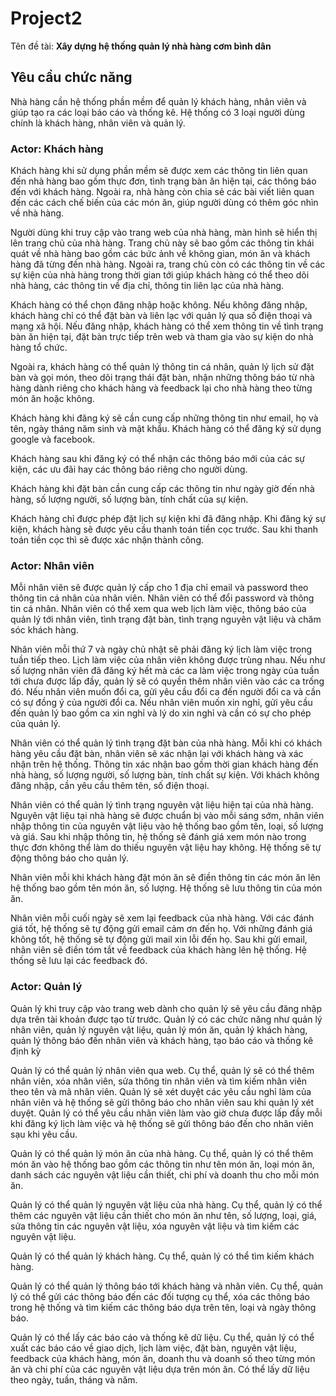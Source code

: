 # Project2

Tên đề tài: **Xây dựng hệ thống quản lý nhà hàng cơm bình dân**

## Yêu cầu chức năng

Nhà hàng cần hệ thống phần mềm để quản lý khách hàng, nhân viên và giúp tạo ra các loại báo cáo và thống kê. Hệ thống có 3 loại người dùng chính là khách hàng, nhân viên và quản lý.

### Actor: Khách hàng

Khách hàng khi sử dụng phần mềm sẽ được xem các thông tin liên quan đến nhà hàng bao gồm thực đơn, tình trạng bàn ăn hiện tại, các thông báo đến với khách hàng. Ngoài ra, nhà hàng còn chia sẻ các bài viết liên quan đến các cách chế biến của các món ăn, giúp người dùng có thêm góc nhìn về nhà hàng.

Người dùng khi truy cập vào trang web của nhà hàng, màn hình sẽ hiển thị lên trang chủ của nhà hàng. Trang chủ này sẽ bao gồm các thông tin khái quát về nhà hàng bao gồm các bức ảnh về không gian, món ăn và khách hàng đã từng đến nhà hàng. Ngoài ra, trang chủ còn có các thông tin về các sự kiện của nhà hàng trong thời gian tới giúp khách hàng có thể theo dõi nhà hàng, các thông tin về địa chỉ, thông tin liên lạc của nhà hàng.

Khách hàng có thể chọn đăng nhập hoặc không. Nếu không đăng nhập, khách hàng chỉ có thể đặt bàn và liên lạc với quản lý qua số điện thoại và mạng xã hội. Nếu đăng nhập, khách hàng có thể xem thông tin về tình trạng bàn ăn hiện tại, đặt bàn trực tiếp trên web và tham gia vào sự kiện do nhà hàng tổ chức.

Ngoài ra, khách hàng có thể quản lý thông tin cá nhân, quản lý lịch sử đặt bàn và gọi món, theo dõi trạng thái đặt bàn, nhận những thông báo từ nhà hàng dành riêng cho khách hàng và feedback lại cho nhà hàng theo từng món ăn hoặc không.

Khách hàng khi đăng ký sẽ cần cung cấp những thông tin như email, họ và tên, ngày tháng năm sinh và mật khẩu. Khách hàng có thể đăng ký sử dụng google và facebook.

Khách hàng sau khi đăng ký có thể nhận các thông báo mới của các sự kiện, các ưu đãi hay các thông báo riêng cho người dùng.  

Khách hàng khi đặt bàn cần cung cấp các thông tin như ngày giờ đến nhà hàng, số lượng người, số lượng bàn, tính chất của sự kiện.

Khách hàng chỉ được phép đặt lịch sự kiện khi đã đăng nhập. Khi đăng ký sự kiện, khách hàng sẽ được yêu cầu thanh toán tiền cọc trước. Sau khi thanh toán tiền cọc thì sẽ được xác nhận thành công.

### Actor: Nhân viên

Mỗi nhân viên sẽ được quản lý cấp cho 1 địa chỉ email và password theo thông tin cá nhân của nhân viên. Nhân viên có thể đổi password và thông tin cá nhân. Nhân viên có thể xem qua web lịch làm việc, thông báo của quản lý tới nhân viên, tình trạng đặt bàn, tình trạng nguyên vật liệu và chăm sóc khách hàng.

Nhân viên mỗi thứ 7 và ngày chủ nhật sẽ phải đăng ký lịch làm việc trong tuần tiếp theo. Lịch làm việc của nhân viên không được trùng nhau. Nếu như số lượng nhân viên đã đăng ký hết mà các ca làm việc trong ngày của tuần tới chưa được lấp đầy, quản lý sẽ có quyền thêm nhân viên vào các ca trống đó. Nếu nhân viên muốn đổi ca, gửi yêu cầu đổi ca đến người đổi ca và cần có sự đồng ý của người đổi ca. Nếu nhân viên muốn xin nghỉ, gửi yêu cầu đến quản lý bao gồm ca xin nghỉ và lý do xin nghỉ và cần có sự cho phép của quản lý.

Nhân viên có thể quản lý tình trạng đặt bàn của nhà hàng. Mỗi khi có khách hàng yêu cầu đặt bàn, nhân viên sẽ xác nhận lại với khách hàng và xác nhận trên hệ thống. Thông tin xác nhận bao gồm thời gian khách hàng đến nhà hàng, số lượng người, số lượng bàn, tính chất sự kiện. Với khách không đăng nhập, cần yêu cầu thêm tên, số điện thoại.

Nhân viên có thể quản lý tình trạng nguyên vật liệu hiện tại của nhà hàng. Nguyên vật liệu tại nhà hàng sẽ được chuẩn bị vào mỗi sáng sớm, nhân viên nhập thông tin của nguyên vật liệu vào hệ thống bao gồm tên, loại, số lượng và giá. Sau khi nhập thông tin, hệ thống sẽ đánh giá xem món nào trong thực đơn không thể làm do thiếu nguyên vật liệu hay không. Hệ thống sẽ tự động thông báo cho quản lý.

Nhân viên mỗi khi khách hàng đặt món ăn sẽ điền thông tin các món ăn lên hệ thống bao gồm tên món ăn, số lượng. Hệ thống sẽ lưu thông tin của món ăn.

Nhân viên mỗi cuối ngày sẽ xem lại feedback của nhà hàng. Với các đánh giá tốt, hệ thống sẽ tự động gửi email cảm ơn đến họ. Với những đánh giá không tốt, hệ thống sẽ tự động gửi mail xin lỗi đến họ. Sau khi gửi email, nhân viên sẽ điền tóm tắt về feedback của khách hàng lên hệ thống. Hệ thống sẽ lưu lại các feedback đó.

### Actor: Quản lý

Quản lý khi truy cập vào trang web dành cho quản lý sẽ yêu cầu đăng nhập dựa trên tài khoản được tạo từ trước. Quản lý có các chức năng như quản lý nhân viên, quản lý nguyên vật liệu, quản lý món ăn, quản lý khách hàng, quản lý thông báo đến nhân viên và khách hàng, tạo báo cáo và thống kê định kỳ

Quản lý có thể quản lý nhân viên qua web. Cụ thể, quản lý sẽ có thể thêm nhân viên, xóa nhân viên, sửa thông tin nhân viên và tìm kiếm nhân viên theo tên và mã nhân viên. Quản lý sẽ xét duyệt các yêu cầu nghỉ làm của nhân viên và hệ thống sẽ gửi thông báo cho nhân viên sau khi quản lý xét duyệt. Quản lý có thể yêu cầu nhân viên làm vào giờ chưa được lấp đầy mỗi khi đăng ký lịch làm việc và hệ thống sẽ gửi thông báo đến cho nhân viên sạu khi yêu cầu.

Quản lý có thể quản lý món ăn của nhà hàng. Cụ thể, quản lý có thể thêm món ăn vào hệ thống bao gồm các thông tin như tên món ăn, loại món ăn, danh sách các nguyên vật liệu cần thiết, chi phí và doanh thu cho mỗi món ăn.

Quản lý có thể quản lý nguyên vật liệu của nhà hàng. Cụ thể, quản lý có thể thêm các nguyên vật liệu cần thiết cho món ăn như tên, số lượng, loại, giá, sửa thông tin các nguyên vật liệu, xóa nguyên vật liệu và tìm kiếm các nguyên vật liệu.

Quản lý có thể quản lý khách hàng. Cụ thể, quản lý có thể tìm kiếm khách hàng.

Quản lý có thể quản lý thông báo tới khách hàng và nhân viên. Cụ thể, quản lý có thể gửi các thông báo đến các đối tượng cụ thể, xóa các thông báo trong hệ thống và tìm kiếm các thông báo dựa trên tên, loại và ngày thông báo.

Quản lý có thể lấy các báo cáo và thống kê dữ liệu. Cụ thể, quản lý có thể xuất các báo cáo về giao dịch, lịch làm việc, đặt bàn, nguyên vật liệu, feedback của khách hàng, món ăn, doanh thu và doanh số theo từng món ăn và chi phí của các nguyên vật liệu dựa trên món ăn. Có thể lấy dữ liệu theo ngày, tuần, tháng và năm.
